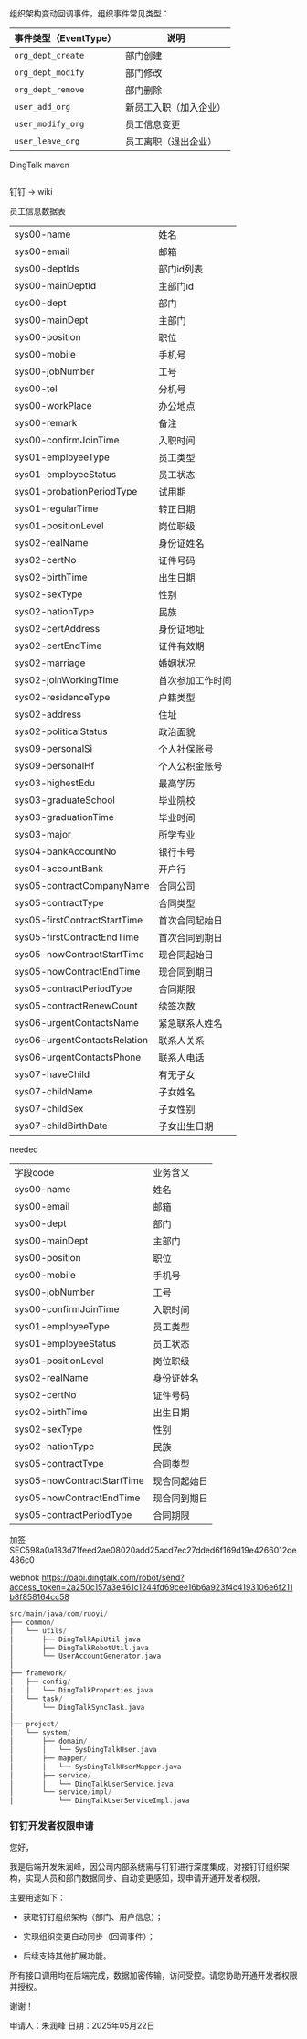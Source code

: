 

组织架构变动回调事件，组织事件常见类型：

| 事件类型（EventType）   | 说明          |
| ----------------- | ----------- |
| `org_dept_create` | 部门创建        |
| `org_dept_modify` | 部门修改        |
| `org_dept_remove` | 部门删除        |
| `user_add_org`    | 新员工入职（加入企业） |
| `user_modify_org` | 员工信息变更      |
| `user_leave_org`  | 员工离职（退出企业）  |

DingTalk maven

```xml

```


钉钉 -> wiki

员工信息数据表 

|                              |          |
| ---------------------------- | -------- |
| sys00-name                   | 姓名       |
| sys00-email                  | 邮箱       |
| sys00-deptIds                | 部门id列表   |
| sys00-mainDeptId             | 主部门id    |
| sys00-dept                   | 部门       |
| sys00-mainDept               | 主部门      |
| sys00-position               | 职位       |
| sys00-mobile                 | 手机号      |
| sys00-jobNumber              | 工号       |
| sys00-tel                    | 分机号      |
| sys00-workPlace              | 办公地点     |
| sys00-remark                 | 备注       |
| sys00-confirmJoinTime        | 入职时间     |
| sys01-employeeType           | 员工类型     |
| sys01-employeeStatus         | 员工状态     |
| sys01-probationPeriodType    | 试用期      |
| sys01-regularTime            | 转正日期     |
| sys01-positionLevel          | 岗位职级     |
| sys02-realName               | 身份证姓名    |
| sys02-certNo                 | 证件号码     |
| sys02-birthTime              | 出生日期     |
| sys02-sexType                | 性别       |
| sys02-nationType             | 民族       |
| sys02-certAddress            | 身份证地址    |
| sys02-certEndTime            | 证件有效期    |
| sys02-marriage               | 婚姻状况     |
| sys02-joinWorkingTime        | 首次参加工作时间 |
| sys02-residenceType          | 户籍类型     |
| sys02-address                | 住址       |
| sys02-politicalStatus        | 政治面貌     |
| sys09-personalSi             | 个人社保账号   |
| sys09-personalHf             | 个人公积金账号  |
| sys03-highestEdu             | 最高学历     |
| sys03-graduateSchool         | 毕业院校     |
| sys03-graduationTime         | 毕业时间     |
| sys03-major                  | 所学专业     |
| sys04-bankAccountNo          | 银行卡号     |
| sys04-accountBank            | 开户行      |
| sys05-contractCompanyName    | 合同公司     |
| sys05-contractType           | 合同类型     |
| sys05-firstContractStartTime | 首次合同起始日  |
| sys05-firstContractEndTime   | 首次合同到期日  |
| sys05-nowContractStartTime   | 现合同起始日   |
| sys05-nowContractEndTime     | 现合同到期日   |
| sys05-contractPeriodType     | 合同期限     |
| sys05-contractRenewCount     | 续签次数     |
| sys06-urgentContactsName     | 紧急联系人姓名  |
| sys06-urgentContactsRelation | 联系人关系    |
| sys06-urgentContactsPhone    | 联系人电话    |
| sys07-haveChild              | 有无子女     |
| sys07-childName              | 子女姓名     |
| sys07-childSex               | 子女性别     |
| sys07-childBirthDate         | 子女出生日期   |

needed

|                            |        |
| -------------------------- | ------ |
| 字段code                     | 业务含义   |
| sys00-name                 | 姓名     |
| sys00-email                | 邮箱     |
| sys00-dept                 | 部门     |
| sys00-mainDept             | 主部门    |
| sys00-position             | 职位     |
| sys00-mobile               | 手机号    |
| sys00-jobNumber            | 工号     |
| sys00-confirmJoinTime      | 入职时间   |
| sys01-employeeType         | 员工类型   |
| sys01-employeeStatus       | 员工状态   |
| sys01-positionLevel        | 岗位职级   |
| sys02-realName             | 身份证姓名  |
| sys02-certNo               | 证件号码   |
| sys02-birthTime            | 出生日期   |
| sys02-sexType              | 性别     |
| sys02-nationType           | 民族     |
| sys05-contractType         | 合同类型   |
| sys05-nowContractStartTime | 现合同起始日 |
| sys05-nowContractEndTime   | 现合同到期日 |
| sys05-contractPeriodType   | 合同期限   |


加签
SEC598a0a183d71feed2ae08020add25acd7ec27dded6f169d19e4266012de486c0


webhok
https://oapi.dingtalk.com/robot/send?access_token=2a250c157a3e461c1244fd69cee16b6a923f4c4193106e6f211b8f858164cc58


```swift
src/main/java/com/ruoyi/
├── common/
│   └── utils/
│       ├── DingTalkApiUtil.java
│       ├── DingTalkRobotUtil.java
│       └── UserAccountGenerator.java
│
├── framework/
│   ├── config/
│   │   └── DingTalkProperties.java
│   └── task/
│       └── DingTalkSyncTask.java
│
├── project/
│   └── system/
│       ├── domain/
│       │   └── SysDingTalkUser.java
│       ├── mapper/
│       │   └── SysDingTalkUserMapper.java
│       ├── service/
│       │   └── DingTalkUserService.java
│       └── service/impl/
│           └── DingTalkUserServiceImpl.java

```


### 钉钉开发者权限申请

您好，

我是后端开发朱润峰，因公司内部系统需与钉钉进行深度集成，对接钉钉组织架构，实现人员和部门数据同步、自动变更感知，现申请开通开发者权限。

主要用途如下：

- 获取钉钉组织架构（部门、用户信息）；
    
- 实现组织变更自动同步（回调事件）；
    
- 后续支持其他扩展功能。
    

所有接口调用均在后端完成，数据加密传输，访问受控。请您协助开通开发者权限并授权。

谢谢！

申请人：朱润峰
日期：2025年05月22日


